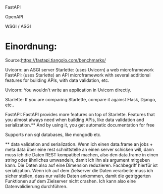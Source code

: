 
FastAPI

OpenAPI

WSGI / ASGI


# Einordnung:

Source:https://fastapi.tiangolo.com/benchmarks/

Uvicorn: an ASGI server
Starlette: (uses Uvicorn) a web microframework
FastAPI: (uses Starlette) an API microframework with several additional features for building APIs, with data validation, etc.

Uvicorn:
You wouldn't write an application in Uvicorn directly.

Starlette:
If you are comparing Starlette, compare it against Flask, Django, etc..

FastAPI:
FastAPI provides more features on top of Starlette. 
Features that you almost always need when building APIs, like data validation and serialization.** 
And by using it, you get automatic documentation for free

Supports non sql databases, like mongodb etc.




** data validation and serialization.
Wenn ich einen data.frame an jobs + meta data über eine rest schnittstelle an einen server schicken will,
dann muss ich die Daten REST kompatibel machen, also den data.frame in einen string oder ähnliches umwandeln,
damit ich ihn als argument mitgeben kann. Die Daten also auf eine Dimension reduzieren. Fachbegriff hierfür
ist serialization. Wenn ich auf dem Zielserver die Daten verarbeite muss ich sicher stellen, dass nur valide
Daten ankommen, damit die getriggerten Funktionen auf dem Zielserver nicht crashen. Ich kann also eine
Datenvalidierung durchführen.
